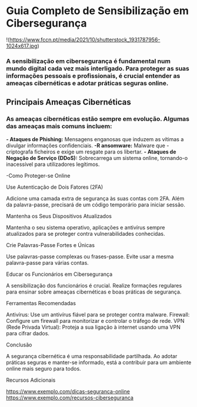 # Guia Completo de Sensibilização em Cibersegurança

!(https://www.fccn.pt/media/2021/10/shutterstock_1931787956-1024x617.jpg)

### A sensibilização em cibersegurança é fundamental num mundo digital cada vez mais interligado. Para proteger as suas informações pessoais e profissionais, é crucial entender as ameaças cibernéticas e adotar práticas seguras online.

## **Principais Ameaças Cibernéticas**

### As ameaças cibernéticas estão sempre em evolução. Algumas das ameaças mais comuns incluem:

**- Ataques de Phishing:** Mensagens enganosas que induzem as vítimas a divulgar informações confidenciais. 
**-R ansomware:** Malware que -criptografa ficheiros e exige um resgate para os libertar.
**- Ataques de Negação de Serviço (DDoS):** Sobrecarrega um sistema online, tornando-o inacessível para utilizadores legítimos.

-Como Proteger-se Online

Use Autenticação de Dois Fatores (2FA)

Adicione uma camada extra de segurança às suas contas com 2FA. Além da palavra-passe, precisará de um código temporário para iniciar sessão.

Mantenha os Seus Dispositivos Atualizados

Mantenha o seu sistema operativo, aplicações e antivírus sempre atualizados para se proteger contra vulnerabilidades conhecidas.

Crie Palavras-Passe Fortes e Únicas

Use palavras-passe complexas ou frases-passe. Evite usar a mesma palavra-passe para várias contas.

Educar os Funcionários em Cibersegurança

A sensibilização dos funcionários é crucial. Realize formações regulares para ensinar sobre ameaças cibernéticas e boas práticas de segurança.

Ferramentas Recomendadas

Antivírus: Use um antivírus fiável para se proteger contra malware. Firewall: Configure um firewall para monitorizar e controlar o tráfego de rede. VPN (Rede Privada Virtual): Proteja a sua ligação à internet usando uma VPN para cifrar dados.

Conclusão

A segurança cibernética é uma responsabilidade partilhada. Ao adotar práticas seguras e manter-se informado, está a contribuir para um ambiente online mais seguro para todos.

Recursos Adicionais

https://www.exemplo.com/dicas-seguranca-online
https://www.exemplo.com/recursos-ciberseguranca
